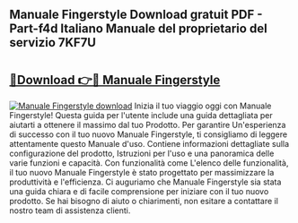 ## Manuale Fingerstyle Download gratuit PDF - Part-f4d Italiano Manuale del proprietario del servizio 7KF7U

# <h2><a href="http://df9rax.blite.top/?on=Manuale+Fingerstyle">🔗Download 👉🔴 Manuale Fingerstyle</a></h2>

[![Manuale Fingerstyle download](https://i.imgur.com/lujVjoI.png)](http://df9rax.blite.top/?on=Manuale+Fingerstyle)
Inizia il tuo viaggio oggi con Manuale Fingerstyle! Questa guida per l'utente include una guida dettagliata per aiutarti a ottenere il massimo dal tuo Prodotto. Per garantire Un'esperienza di successo con il tuo nuovo Manuale Fingerstyle, ti consigliamo di leggere attentamente questo Manuale d'uso. Contiene informazioni dettagliate sulla configurazione del prodotto, Istruzioni per l'uso e una panoramica delle varie funzioni e capacità. Con funzionalità come L'elenco delle funzionalità, il tuo nuovo Manuale Fingerstyle è stato progettato per massimizzare la produttività e l'efficienza. Ci auguriamo che Manuale Fingerstyle sia stata una guida chiara e di facile comprensione per iniziare con il tuo nuovo prodotto. Se hai bisogno di aiuto o chiarimenti, non esitare a contattare il nostro team di assistenza clienti.
